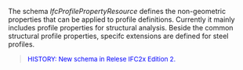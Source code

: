 The schema _IfcProfilePropertyResource_ defines the non-geometric properties that can be applied to profile definitions. Currently it mainly includes profile properties for structural analysis. Beside the common structural profile properties, specifc extensions are defined for steel profiles.

> <font size="-1" color="#0000FF">HISTORY: New schema in Relese
		IFC2x Edition 2.</font>